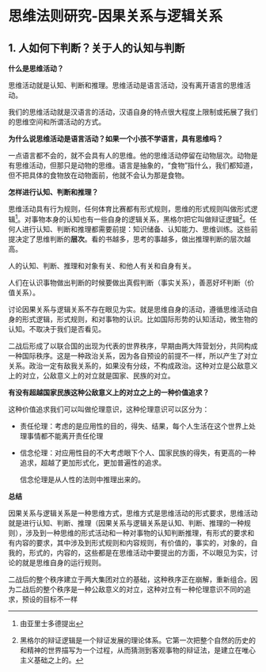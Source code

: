 # 思维法则研究-因果关系与逻辑关系

## 1. 人如何下判断？关于人的认知与判断

**什么是思维活动？**

思维活动就是认知、判断和推理。思维活动是语言活动，没有离开语言的思维活动。

我们的思维活动就是汉语言的活动，汉语自身的特点很大程度上限制或拓展了我们的思维空间和所谓活动的方式。

**为什么说思维活动是语言活动？如果一个小孩不学语言，具有思维吗？**

一点语言都不会的，就不会具有人的思维。他的思维活动停留在动物层次。动物是有思维活动，但那只是动物的思维。语言是抽象的，“食物”指什么，我们都知道，但不把具体的食物放在动物面前，他就不会认为那是食物。

**怎样进行认知、判断和推理？**

思维活动具有行为规则，任何体育比赛都有形式规则，思维的形式规则叫做形式逻辑[^1]。对事物本身的认知也有一些自身的逻辑关系，黑格尔把它叫做辩证逻辑[^2]。任何人进行认知、判断和推理都需要前提：知识储备、认知能力、思维训练。这些前提决定了思维判断的**层次**。看的书越多，思考的事越多，做出推理判断的层次越高。

人的认知、判断、推理和对象有关、和他人有关和自身有关。

人们在认识事物做出判断的时候要做出真假判断（事实关系），善恶好坏判断（价值关系）。

讨论因果关系与逻辑关系不存在眼见为实。就是思维自身的活动，遵循思维活动自身的形式逻辑，形式规则，和对事物的认识。比如国际形势的认知活动，微生物的认知。不取决于我们是否看见。

二战后形成了以联合国的出现为代表的世界秩序，早期由两大阵营划分，共同构成一种国际秩序。这是一种政治关系，因为各自预设的前提不一样，所以产生了对立关系。政治一定有敌我关系的，如果没有分歧，不构成政治。这种对立是公敌意义上的对立，公敌意义上的对立就是国家、民族的对立。

**有没有超越国家民族这种公敌意义上的对立之上的一种价值追求？**

这种价值追求我们可以叫做伦理意识，这种伦理意识可以区分为：

- 责任伦理：考虑的是应用性的目的，得失、结果，每个人生活在这个世界上处理事情都不能离开责任伦理

- 信念伦理：对应用性目的不大考虑眼下个人、国家民族的得失，有更高的一种追求，超越了更加形式化，更加普遍性的追求。

  信念伦理是从人性的法则中推理出来的。

**总结**

因果关系与逻辑关系是一种思维方式，思维方式是思维活动的形式要求，思维活动就是进行认知、判断、推理（因果关系与逻辑关系是认知、判断、推理的一种规则），涉及到一种思维的形式活动和一种对事物的认知判断推理，有形式的要求和有内容的要求，其中涉及到形式规则和内容规则，有价值的，事实的，对象的，自我的，形式的，内容的，这些都是在思维活动中要提出的方面，不以眼见为实，讨论的就是思维自身的运行规则。

二战后的整个秩序建立于两大集团对立的基础，这种秩序正在崩解，重新组合。因为二战后的整个秩序是一种公敌意义的对立，这种对立有一种伦理意识不同的追求，预设的目标不一样

[^1]: 由亚里士多德提出
[^2]: 黑格尔的辩证逻辑是一个辩证发展的理论体系。它第一次把整个自然的历史的和精神的世界描写为一个过程，从而猜测到客观事物的辩证法，是建立在唯心主义基础之上的。


